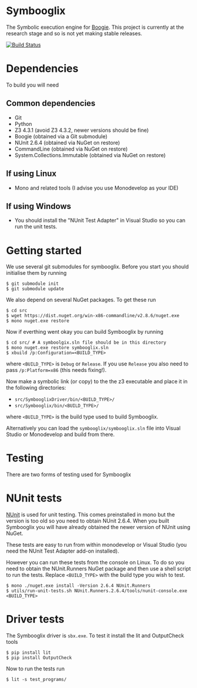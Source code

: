<!-- vim: set textwidth=120: -->
Symbooglix
==========

The Symbolic execution engine for [Boogie](http://research.microsoft.com/en-us/projects/boogie/). This project
is currently at the research stage and so is not yet making stable releases.

[![Build
Status](https://magnum.travis-ci.com/delcypher/symbooglix.svg?token=QQ3F3xFawVVs4ymGi3xa)](https://magnum.travis-ci.com/delcypher/symbooglix)

Dependencies
============

To build you will need

Common dependencies
-------------------

- Git
- Python
- Z3 4.3.1 (avoid Z3 4.3.2, newer versions should be fine)
- Boogie (obtained via a Git submodule)
- NUnit 2.6.4 (obtained via NuGet on restore)
- CommandLine (obtained via NuGet on restore)
- System.Collections.Immutable (obtained via NuGet on restore)

If using Linux
--------------

- Mono and related tools (I advise you use Monodevelop as your IDE)

If using Windows
----------------

- You should install the "NUnit Test Adapter" in Visual Studio so you can run the unit tests.

Getting started
===============

We use several git submodules for symbooglix. Before you start you should initialise them by running

```
$ git submodule init
$ git submodule update
```

We also depend on several NuGet packages. To get these run

```
$ cd src
$ wget https://dist.nuget.org/win-x86-commandline/v2.8.6/nuget.exe
$ mono nuget.exe restore
```

Now if everthing went okay you can build Symbooglix by running

```
$ cd src/ # A symboolgix.sln file should be in this directory
$ mono nuget.exe restore symbooglix.sln
$ xbuild /p:Configuration=<BUILD_TYPE>
```

where ``<BUILD_TYPE>`` is ``Debug`` or ``Release``. If you use ``Release`` you also need
to pass ``/p:Platform=x86`` (this needs fixing!).

Now make a symbolic link (or copy) to the the z3 executable and place it in the following directories:

* ``src/SymbooglixDriver/bin/<BUILD_TYPE>/``
* ``src/Symbooglix/bin/<BUILD_TYPE>/``

where ``<BUILD_TYPE>`` is the build type used to build Symbooglix.

Alternatively you can load the ``symbooglix/symbooglix.sln`` file into Visual
Studio or Monodevelop and build from there.

Testing
=======

There are two forms of testing used for Symbooglix

NUnit tests
===========

[NUnit](https://github.com/nunit) is used for unit testing. This comes preinstalled
in mono but the version is too old so you need to obtain NUnit 2.6.4. When you built
Symbooglix you will have already obtained the newer version of NUnit using NuGet.

These tests are easy to run from within monodevelop or Visual Studio (you need the NUnit Test Adapter add-on installed).

However you can run these tests from the console on Linux. To do so you need
to obtain the NUnit.Runners NuGet package and then use a shell script to run
the tests. Replace ``<BUILD_TYPE>`` with the build type you wish to test.

```
$ mono ./nuget.exe install -Version 2.6.4 NUnit.Runners
$ utils/run-unit-tests.sh NUnit.Runners.2.6.4/tools/nunit-console.exe <BUILD_TYPE>
```

Driver tests
============

The Symbooglix driver is ``sbx.exe``. To test it install the lit and OutputCheck tools

```
$ pip install lit
$ pip install OutputCheck
```

Now to run the tests run

```
$ lit -s test_programs/
```
